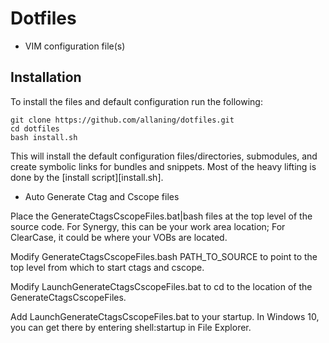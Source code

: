 Dotfiles
========

- VIM configuration file(s)

## Installation

To install the files and default configuration run the following:

    git clone https://github.com/allaning/dotfiles.git
    cd dotfiles
    bash install.sh

This will install the default configuration files/directories, submodules, and create symbolic links for bundles and snippets. Most of the heavy lifting is done by the [install script][install.sh].


- Auto Generate Ctag and Cscope files

Place the GenerateCtagsCscopeFiles.bat|bash files at the top level of
the source code. For Synergy, this can be your work area location; For
ClearCase, it could be where your VOBs are located.

Modify GenerateCtagsCscopeFiles.bash PATH_TO_SOURCE to point to the top
level from which to start ctags and cscope.

Modify LaunchGenerateCtagsCscopeFiles.bat to cd to the location of the
GenerateCtagsCscopeFiles.

Add LaunchGenerateCtagsCscopeFiles.bat to your startup. In Windows 10,
you can get there by entering shell:startup in File Explorer.

